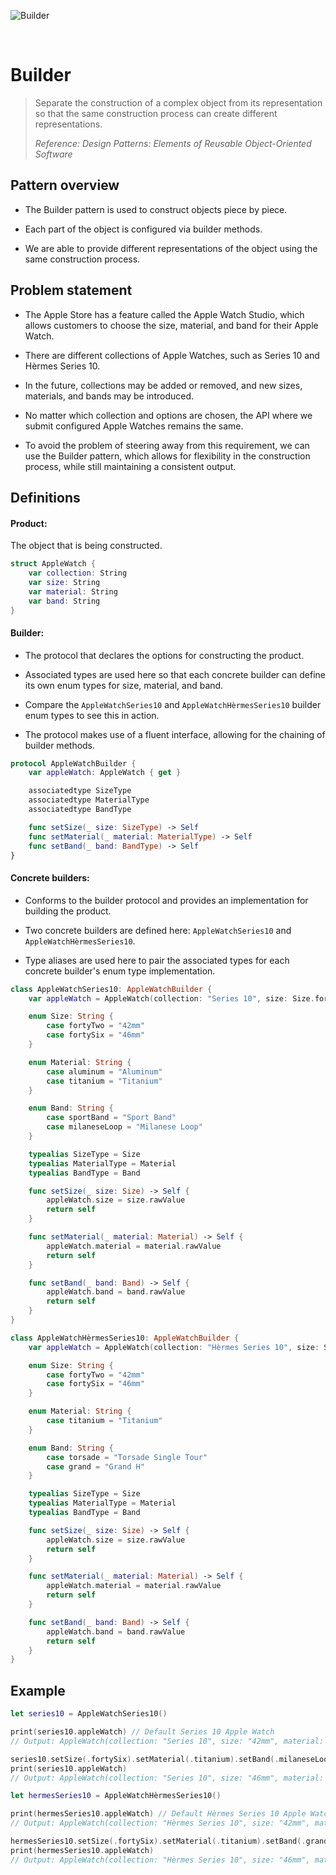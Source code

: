 ![Builder](https://github.com/user-attachments/assets/3a8d3e5b-ab59-4985-9d08-e1534747ad52)

<br />

# Builder

> Separate the construction of a complex object from its representation so that the same construction process can create different representations.
>
> _Reference: Design Patterns: Elements of Reusable Object-Oriented Software_

## Pattern overview

- The Builder pattern is used to construct objects piece by piece.

- Each part of the object is configured via builder methods.

- We are able to provide different representations of the object using the same construction process.

## Problem statement

- The Apple Store has a feature called the Apple Watch Studio, which allows customers to choose the size, material, and band for their Apple Watch.

- There are different collections of Apple Watches, such as Series 10 and Hèrmes Series 10.

- In the future, collections may be added or removed, and new sizes, materials, and bands may be introduced.

- No matter which collection and options are chosen, the API where we submit configured Apple Watches remains the same.

- To avoid the problem of steering away from this requirement, we can use the Builder pattern, which allows for flexibility in the construction process, while still maintaining a consistent output.

## Definitions

#### Product:

The object that is being constructed.

```swift
struct AppleWatch {
    var collection: String
    var size: String
    var material: String
    var band: String
}
```

#### Builder:

- The protocol that declares the options for constructing the product.

- Associated types are used here so that each concrete builder can define its own enum types for size, material, and band.

- Compare the `AppleWatchSeries10` and `AppleWatchHèrmesSeries10` builder enum types to see this in action.

- The protocol makes use of a fluent interface, allowing for the chaining of builder methods.

```swift
protocol AppleWatchBuilder {
    var appleWatch: AppleWatch { get }

    associatedtype SizeType
    associatedtype MaterialType
    associatedtype BandType

    func setSize(_ size: SizeType) -> Self
    func setMaterial(_ material: MaterialType) -> Self
    func setBand(_ band: BandType) -> Self
}
```

#### Concrete builders:

- Conforms to the builder protocol and provides an implementation for building the product.

- Two concrete builders are defined here: `AppleWatchSeries10` and `AppleWatchHèrmesSeries10`.

- Type aliases are used here to pair the associated types for each concrete builder's enum type implementation.

```swift
class AppleWatchSeries10: AppleWatchBuilder {
    var appleWatch = AppleWatch(collection: "Series 10", size: Size.fortyTwo.rawValue, material: Material.aluminum.rawValue, band: Band.sportBand.rawValue)

    enum Size: String {
        case fortyTwo = "42mm"
        case fortySix = "46mm"
    }

    enum Material: String {
        case aluminum = "Aluminum"
        case titanium = "Titanium"
    }

    enum Band: String {
        case sportBand = "Sport Band"
        case milaneseLoop = "Milanese Loop"
    }

    typealias SizeType = Size
    typealias MaterialType = Material
    typealias BandType = Band

    func setSize(_ size: Size) -> Self {
        appleWatch.size = size.rawValue
        return self
    }

    func setMaterial(_ material: Material) -> Self {
        appleWatch.material = material.rawValue
        return self
    }

    func setBand(_ band: Band) -> Self {
        appleWatch.band = band.rawValue
        return self
    }
}

class AppleWatchHèrmesSeries10: AppleWatchBuilder {
    var appleWatch = AppleWatch(collection: "Hèrmes Series 10", size: Size.fortyTwo.rawValue, material: Material.titanium.rawValue, band: Band.torsade.rawValue)

    enum Size: String {
        case fortyTwo = "42mm"
        case fortySix = "46mm"
    }

    enum Material: String {
        case titanium = "Titanium"
    }

    enum Band: String {
        case torsade = "Torsade Single Tour"
        case grand = "Grand H"
    }

    typealias SizeType = Size
    typealias MaterialType = Material
    typealias BandType = Band

    func setSize(_ size: Size) -> Self {
        appleWatch.size = size.rawValue
        return self
    }

    func setMaterial(_ material: Material) -> Self {
        appleWatch.material = material.rawValue
        return self
    }

    func setBand(_ band: Band) -> Self {
        appleWatch.band = band.rawValue
        return self
    }
}
```

## Example

```swift
let series10 = AppleWatchSeries10()

print(series10.appleWatch) // Default Series 10 Apple Watch
// Output: AppleWatch(collection: "Series 10", size: "42mm", material: "Aluminum", band: "Sport Band")

series10.setSize(.fortySix).setMaterial(.titanium).setBand(.milaneseLoop) // Update Series 10 Apple Watch
print(series10.appleWatch)
// Output: AppleWatch(collection: "Series 10", size: "46mm", material: "Titanium", band: "Milanese Loop")

let hermesSeries10 = AppleWatchHèrmesSeries10()

print(hermesSeries10.appleWatch) // Default Hèrmes Series 10 Apple Watch
// Output: AppleWatch(collection: "Hèrmes Series 10", size: "42mm", material: "Titanium", band: "Torsade Single Tour")

hermesSeries10.setSize(.fortySix).setMaterial(.titanium).setBand(.grand) // Update Hèrmes Series 10 Apple Watch
print(hermesSeries10.appleWatch)
// Output: AppleWatch(collection: "Hèrmes Series 10", size: "46mm", material: "Titanium", band: "Grand H")
```
